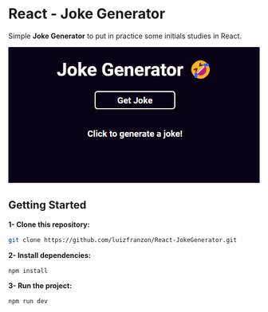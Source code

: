 # React - Joke Generator

Simple **Joke Generator** to put in practice some initials studies in React.

<p align="center"><img src="./media/screenshot.png"></p>

## Getting Started 

**1- Clone this repository:**
```bash
git clone https://github.com/luizfranzon/React-JokeGenerator.git
```
**2- Install dependencies:**
```bash
npm install
```
**3- Run the project:**
```bash
npm run dev
```